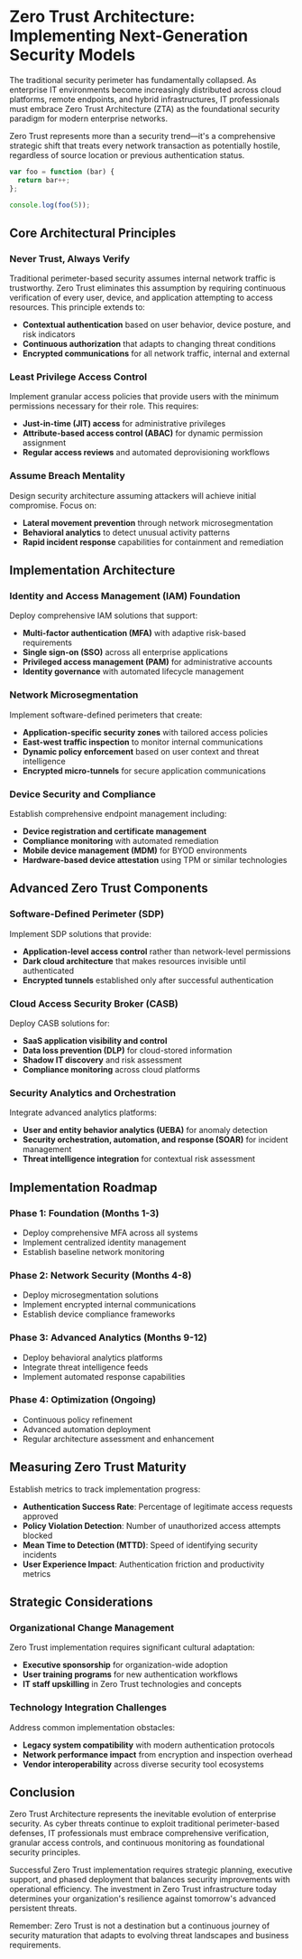 # Zero Trust Architecture: Implementing Next-Generation Security Models

The traditional security perimeter has fundamentally collapsed. As enterprise IT environments become increasingly distributed across cloud platforms, remote endpoints, and hybrid infrastructures, IT professionals must embrace Zero Trust Architecture (ZTA) as the foundational security paradigm for modern enterprise networks.

Zero Trust represents more than a security trend—it's a comprehensive strategic shift that treats every network transaction as potentially hostile, regardless of source location or previous authentication status.

```typescript
var foo = function (bar) {
  return bar++;
};

console.log(foo(5));
```

## Core Architectural Principles

### Never Trust, Always Verify

Traditional perimeter-based security assumes internal network traffic is trustworthy. Zero Trust eliminates this assumption by requiring continuous verification of every user, device, and application attempting to access resources. This principle extends to:

- **Contextual authentication** based on user behavior, device posture, and risk indicators
- **Continuous authorization** that adapts to changing threat conditions
- **Encrypted communications** for all network traffic, internal and external

### Least Privilege Access Control

Implement granular access policies that provide users with the minimum permissions necessary for their role. This requires:

- **Just-in-time (JIT) access** for administrative privileges
- **Attribute-based access control (ABAC)** for dynamic permission assignment
- **Regular access reviews** and automated deprovisioning workflows

### Assume Breach Mentality

Design security architecture assuming attackers will achieve initial compromise. Focus on:

- **Lateral movement prevention** through network microsegmentation
- **Behavioral analytics** to detect unusual activity patterns
- **Rapid incident response** capabilities for containment and remediation

## Implementation Architecture

### Identity and Access Management (IAM) Foundation

Deploy comprehensive IAM solutions that support:

- **Multi-factor authentication (MFA)** with adaptive risk-based requirements
- **Single sign-on (SSO)** across all enterprise applications
- **Privileged access management (PAM)** for administrative accounts
- **Identity governance** with automated lifecycle management

### Network Microsegmentation

Implement software-defined perimeters that create:

- **Application-specific security zones** with tailored access policies
- **East-west traffic inspection** to monitor internal communications
- **Dynamic policy enforcement** based on user context and threat intelligence
- **Encrypted micro-tunnels** for secure application communications

### Device Security and Compliance

Establish comprehensive endpoint management including:

- **Device registration and certificate management**
- **Compliance monitoring** with automated remediation
- **Mobile device management (MDM)** for BYOD environments
- **Hardware-based device attestation** using TPM or similar technologies

## Advanced Zero Trust Components

### Software-Defined Perimeter (SDP)

Implement SDP solutions that provide:
- **Application-level access control** rather than network-level permissions
- **Dark cloud architecture** that makes resources invisible until authenticated
- **Encrypted tunnels** established only after successful authentication

### Cloud Access Security Broker (CASB)

Deploy CASB solutions for:
- **SaaS application visibility and control**
- **Data loss prevention (DLP)** for cloud-stored information
- **Shadow IT discovery** and risk assessment
- **Compliance monitoring** across cloud platforms

### Security Analytics and Orchestration

Integrate advanced analytics platforms:
- **User and entity behavior analytics (UEBA)** for anomaly detection
- **Security orchestration, automation, and response (SOAR)** for incident management
- **Threat intelligence integration** for contextual risk assessment

## Implementation Roadmap

### Phase 1: Foundation (Months 1-3)
- Deploy comprehensive MFA across all systems
- Implement centralized identity management
- Establish baseline network monitoring

### Phase 2: Network Security (Months 4-8)
- Deploy microsegmentation solutions
- Implement encrypted internal communications
- Establish device compliance frameworks

### Phase 3: Advanced Analytics (Months 9-12)
- Deploy behavioral analytics platforms
- Integrate threat intelligence feeds
- Implement automated response capabilities

### Phase 4: Optimization (Ongoing)
- Continuous policy refinement
- Advanced automation deployment
- Regular architecture assessment and enhancement

## Measuring Zero Trust Maturity

Establish metrics to track implementation progress:

- **Authentication Success Rate**: Percentage of legitimate access requests approved
- **Policy Violation Detection**: Number of unauthorized access attempts blocked
- **Mean Time to Detection (MTTD)**: Speed of identifying security incidents
- **User Experience Impact**: Authentication friction and productivity metrics

## Strategic Considerations

### Organizational Change Management

Zero Trust implementation requires significant cultural adaptation:
- **Executive sponsorship** for organization-wide adoption
- **User training programs** for new authentication workflows
- **IT staff upskilling** in Zero Trust technologies and concepts

### Technology Integration Challenges

Address common implementation obstacles:
- **Legacy system compatibility** with modern authentication protocols
- **Network performance impact** from encryption and inspection overhead
- **Vendor interoperability** across diverse security tool ecosystems

## Conclusion

Zero Trust Architecture represents the inevitable evolution of enterprise security. As cyber threats continue to exploit traditional perimeter-based defenses, IT professionals must embrace comprehensive verification, granular access controls, and continuous monitoring as foundational security principles.

Successful Zero Trust implementation requires strategic planning, executive support, and phased deployment that balances security improvements with operational efficiency. The investment in Zero Trust infrastructure today determines your organization's resilience against tomorrow's advanced persistent threats.

Remember: Zero Trust is not a destination but a continuous journey of security maturation that adapts to evolving threat landscapes and business requirements.

<!--- 
orig: zero-trust-architecture.md
id: zero-trust-architecture
idprev: ransomware-backup-defense
date: 12-08-2035
author: Dzenis Zigo
title: Zero Trust Architecture: Implementing Next-Generation Security Models
description: Comprehensive guide to implementing Zero Trust Architecture for modern enterprise environments, covering core principles, implementation strategies, and advanced security components.
thumbnail: /pics/thumbnails/t1.png
tags: ["security"]
timetoread: 8
score: OTI=
-->
